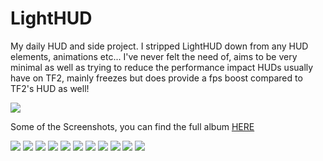 # LightHUD

My daily HUD and side project. I stripped LightHUD down from any HUD elements, animations etc... I've never felt the need of, aims to be very minimal as well as trying to reduce the performance impact HUDs usually have on TF2, mainly freezes but does provide a fps boost compared to TF2's HUD as well!

![](https://i.imgur.com/DlMifAk.png)

Some of the Screenshots, you can find the full album [HERE](https://imgur.com/a/kg9i6OU)

![](https://i.imgur.com/Fi0YH5w.jpg)
![](https://i.imgur.com/SLkknry.jpg)
![](https://i.imgur.com/UcPU97G.jpg)
![](https://i.imgur.com/LPYCrpj.jpg)
![](https://i.imgur.com/gw4hLg8.jpg)
![](https://i.imgur.com/FaeIKVX.jpg)
![](https://i.imgur.com/XaZ8Reu.jpg)
![](https://i.imgur.com/HbEZjQs.jpg)
![](https://i.imgur.com/ASovhNb.jpg)
![](https://i.imgur.com/8ZsGb9X.jpg)
![](https://i.imgur.com/ygzHyaT.png)